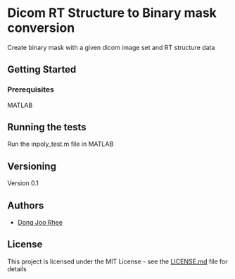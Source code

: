 # Dicom RT Structure to Binary mask conversion

Create binary mask with a given dicom image set and RT structure data

## Getting Started

### Prerequisites

MATLAB


## Running the tests

Run the inpoly_test.m file in MATLAB



## Versioning

Version 0.1


## Authors

* [Dong Joo Rhee](https://github.com/djrhee08)


## License

This project is licensed under the MIT License - see the [LICENSE.md](LICENSE.md) file for details
